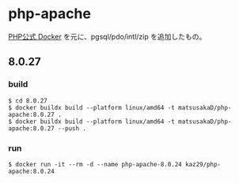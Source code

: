 # php-apache

[PHP公式 Docker](https://github.com/docker-library/php) を元に、pgsql/pdo/intl/zip を追加したもの。

## 8.0.27

### build 

```
$ cd 8.0.27
$ docker buildx build --platform linux/amd64 -t matsusakaD/php-apache:8.0.27 .
$ docker buildx build --platform linux/amd64 -t matsusakaD/php-apache:8.0.27 --push .
```
### run 

```
$ docker run -it --rm -d --name php-apache-8.0.24 kaz29/php-apache:8.0.24
```
